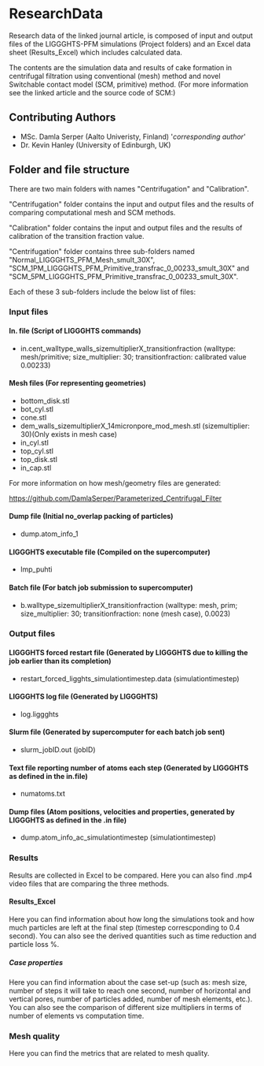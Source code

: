 # ResearchData
Research data of the linked journal article, is composed of input and output files of the LIGGGHTS-PFM simulations (Project folders) and an Excel data sheet (Results_Excel) which includes calculated data. 

The contents are the simulation data and results of cake formation in centrifugal filtration using conventional (mesh) method and novel Switchable contact model (SCM, primitive) method. (For more information see the linked article and the source code of SCM:)

## Contributing Authors
- MSc. Damla Serper (Aalto Univeristy, Finland) '*corresponding author*'
- Dr. Kevin Hanley (University of Edinburgh, UK)

## Folder and file structure
There are two main folders with names "Centrifugation" and "Calibration".

"Centrifugation" folder contains the input and output files and the results of comparing computational mesh and SCM methods.

"Calibration" folder contains the input and output files and the results of calibration of the transition fraction value.

"Centrifugation" folder contains three sub-folders named "Normal_LIGGGHTS_PFM_Mesh_smult_30X", "SCM_1PM_LIGGGHTS_PFM_Primitive_transfrac_0_00233_smult_30X" and "SCM_5PM_LIGGGHTS_PFM_Primitive_transfrac_0_00233_smult_30X".

Each of these 3 sub-folders include the below list of files:

### Input files
#### In. file (Script of LIGGGHTS commands)
- in.cent_walltype_walls_sizemultiplierX_transitionfraction (walltype: mesh/primitive; size_multiplier: 30; transitionfraction: calibrated value 0.00233)

#### Mesh files (For representing geometries)
- bottom_disk.stl 
- bot_cyl.stl
- cone.stl
- dem_walls_sizemultiplierX_14micronpore_mod_mesh.stl (sizemultiplier: 30)(Only exists in mesh case)
- in_cyl.stl
- top_cyl.stl
- top_disk.stl
- in_cap.stl

For more information on how mesh/geometry files are generated:

https://github.com/DamlaSerper/Parameterized_Centrifugal_Filter

#### Dump file (Initial no_overlap packing of particles)
- dump.atom_info_1

#### LIGGGHTS executable file (Compiled on the supercomputer)
- lmp_puhti

#### Batch file (For batch job submission to supercomputer)
- b.walltype_sizemultiplierX_transitionfraction (walltype: mesh, prim; size_multiplier: 30; transitionfraction: none (mesh case), 0.0023)

### Output files
#### LIGGGHTS forced restart file (Generated by LIGGGHTS due to killing the job earlier than its completion)
- restart_forced_ligghts_simulationtimestep.data (simulationtimestep)
        
#### LIGGGHTS log file (Generated by LIGGGHTS)
- log.liggghts
        
#### Slurm file (Generated by supercomputer for each batch job sent)
- slurm_jobID.out (jobID)

#### Text file reporting number of atoms each step (Generated by LIGGGHTS as defined in the in.file)
- numatoms.txt
        
#### Dump files (Atom positions, velocities and properties, generated by LIGGGHTS as defined in the .in file)
- dump.atom_info_ac_simulationtimestep (simulationtimestep)

### Results 
Results are collected in Excel to be compared. Here you can also find .mp4 video files that are comparing the three methods.

#### Results_Excel
Here you can find information about how long the simulations took and how much particles are left at the final step (timestep correscponding to 0.4 second). You can also see the derived quantities such as time reduction and particle loss %.

##### Case properties
Here you can find information about the case set-up (such as: mesh size, number of steps it will take to reach one second, number of horizontal and vertical pores, number of particles added, number of mesh elements, etc.). You can also see the comparison of different size multipliers in terms of number of elements vs computation time.

### Mesh quality
Here you can find the metrics that are related to mesh quality.
